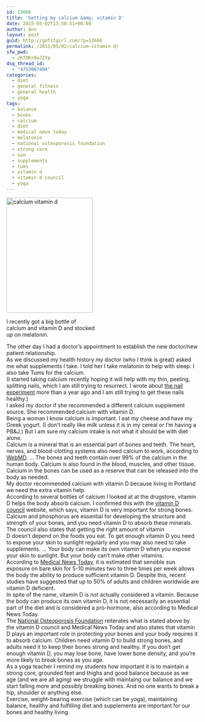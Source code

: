 ```yaml
---
id: 13666
title: 'Getting my calcium &amp; vitamin D'
date: 2015-05-02T13:50:51+00:00
author: Ann
layout: post
guid: http://gofitgirl.com/?p=13666
permalink: /2015/05/02/calcium-vitamin-d/
sfw_pwd:
  - zKTOKrOwJ2Yp
dsq_thread_id:
  - "4753067494"
categories:
  - diet
  - general fitness
  - general health
  - yoga
tags:
  - balance
  - bones
  - calcium
  - diet
  - medical news today
  - melatonin
  - national osteoporosis foundation
  - strong core
  - sun
  - supplements
  - tums
  - vitamin d
  - vitamin d council
  - yoga
---
```

<div id="attachment_13681" style="width: 235px" class="wp-caption alignleft">
  <a href="http://gofitgirl.com/2015/05/getting-my-calcium-vitamin-d/img_6493/" rel="attachment wp-att-13681"><img class="size-medium wp-image-13681" src="http://gofitgirl.com/wp-content/uploads/2015/04/IMG_6493-225x300.jpg" alt="calcium vitamin d" width="225" height="300" /></a>
  
  <p class="wp-caption-text">
    I recently got a big bottle of calcium and vitamin D and stocked up on melatonin.
  </p>
</div>

  
The other day I had a doctor&#8217;s appointment to establish the new doctor/new patient relationship.  
As we discussed my health history my doctor (who I think is great) asked me what supplements I take. I told her I take melatonin to help with sleep. I also take Tums for the calcium.  
(I started taking calcium recently hoping it will help with my thin, peeling, splitting nails, which I am still trying to resurrect. I wrote about [the nail experiment](http://gofitgirl.com/2014/03/nails/) more than a year ago and I am still trying to get these nails healthy.)  
I asked my doctor if she recommended a different calcium supplement source. She recommended calcium with vitamin D.  
Being a woman I know calcium is important. I eat my cheese and have my Greek yogurt. (I don&#8217;t really like milk unless it is in my cereal or I&#8217;m having a PB&J.) But I am sure my calcium intake is not what it should be with diet alone.  
Calcium is a mineral that is an essential part of bones and teeth. The heart, nerves, and blood-clotting systems also need calcium to work, according to [WebMD](http://www.webmd.com/vitamins-supplements/ingredientmono-781-calcium.aspx?activeingredientid=781&activeingredientname=calcium). &#8230; The bones and teeth contain over 99% of the calcium in the human body. Calcium is also found in the blood, muscles, and other tissue. Calcium in the bones can be used as a reserve that can be released into the body as needed.  
My doctor recommended calcium with vitamin D because living in Portland we need the extra vitamin help.  
According to several bottles of calcium I looked at at the drugstore, vitamin D helps the body absorb calcium. I confirmed this with the [vitamin D council](https://www.vitamindcouncil.org/about-vitamin-d/what-is-vitamin-d/#) website, which says, vitamin D is very important for strong bones. Calcium and phosphorus are essential for developing the structure and strength of your bones, and you need vitamin D to absorb these minerals.  
The council also states that getting the right amount of vitamin D doesn’t depend on the foods you eat. To get enough vitamin D you need to expose your skin to sunlight regularly and you may also need to take supplements. &#8230; Your body can make its own vitamin D when you expose your skin to sunlight. But your body can’t make other vitamins.  
According to [Medical News Today](http://www.medicalnewstoday.com/articles/161618.php), it is estimated that sensible sun exposure on bare skin for 5-10 minutes two to three times per week allows the body the ability to produce sufficient vitamin D. Despite this, recent studies have suggested that up to 50% of adults and children worldwide are vitamin D deficient.  
In spite of the name, vitamin D is not actually considered a vitamin. Because the body can produce its own vitamin D, it is not necessarily an essential part of the diet and is considered a pro-hormone, also according to Medical News Today.  
The [National Osteoporosis Foundation](http://nof.org/calcium) reiterates what is stated above by the vitamin D council and Medical News Today and also states that vitamin D plays an important role in protecting your bones and your body requires it to absorb calcium. Children need vitamin D to build strong bones, and adults need it to keep their bones strong and healthy. If you don&#8217;t get enough vitamin D, you may lose bone, have lower bone density, and you&#8217;re more likely to break bones as you age.  
As a yoga teacher I remind my students how important it is to maintain a strong core, grounded feet and thighs and good balance because as we age (and we are all aging) we struggle with maintaing our balance and we start falling more and possibly breaking bones. And no one wants to break a hip, shoulder or anything else.  
Exercise, weight-bearing exercise (which can be yoga), maintaining balance, healthy and fulfilling diet and supplements are important for our bones and healthy living.
